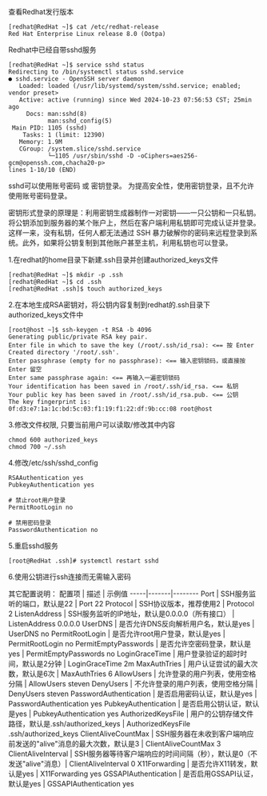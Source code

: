 查看Redhat发行版本
```shell
[redhat@RedHat ~]$ cat /etc/redhat-release 
Red Hat Enterprise Linux release 8.0 (Ootpa)
```

Redhat中已经自带sshd服务
```shell
[redhat@RedHat ~]$ service sshd status
Redirecting to /bin/systemctl status sshd.service
● sshd.service - OpenSSH server daemon
   Loaded: loaded (/usr/lib/systemd/system/sshd.service; enabled; vendor preset>
   Active: active (running) since Wed 2024-10-23 07:56:53 CST; 25min ago
     Docs: man:sshd(8)
           man:sshd_config(5)
 Main PID: 1105 (sshd)
    Tasks: 1 (limit: 12390)
   Memory: 1.9M
   CGroup: /system.slice/sshd.service
           └─1105 /usr/sbin/sshd -D -oCiphers=aes256-gcm@openssh.com,chacha20-p>
lines 1-10/10 (END)

```

sshd可以使用账号密码 或 密钥登录。
为提高安全性，使用密钥登录，且不允许使用账号密码登录。


密钥形式登录的原理是：利用密钥生成器制作一对密钥——一只公钥和一只私钥。将公钥添加到服务器的某个账户上，然后在客户端利用私钥即可完成认证并登录。这样一来，没有私钥，任何人都无法通过 SSH 暴力破解你的密码来远程登录到系统。此外，如果将公钥复制到其他账户甚至主机，利用私钥也可以登录。


1.在redhat的home目录下新建.ssh目录并创建authorized_keys文件
```shell
[redhat@RedHat ~]$ mkdir -p .ssh
[redhat@RedHat ~]$ cd .ssh
[redhat@RedHat .ssh]$ touch authorized_keys
```

2.在本地生成RSA密钥对，将公钥内容复制到redhat的.ssh目录下authorized_keys文件中
```shell
[root@host ~]$ ssh-keygen -t RSA -b 4096
Generating public/private RSA key pair.
Enter file in which to save the key (/root/.ssh/id_rsa): <== 按 Enter
Created directory '/root/.ssh'.
Enter passphrase (empty for no passphrase): <== 输入密钥锁码，或直接按 Enter 留空
Enter same passphrase again: <== 再输入一遍密钥锁码
Your identification has been saved in /root/.ssh/id_rsa. <== 私钥
Your public key has been saved in /root/.ssh/id_rsa.pub. <== 公钥
The key fingerprint is:
0f:d3:e7:1a:1c:bd:5c:03:f1:19:f1:22:df:9b:cc:08 root@host
```

3.修改文件权限, 只要当前用户可以读取/修改其中内容
```shell
chmod 600 authorized_keys
chmod 700 ~/.ssh
```

4.修改/etc/ssh/sshd_config
```shell
RSAAuthentication yes
PubkeyAuthentication yes

# 禁止root用户登录
PermitRootLogin no

# 禁用密码登录
PasswordAuthentication no
```

5.重启sshd服务
```shell
[root@RedHat .ssh]# systemctl restart sshd
```

6.使用公钥进行ssh连接而无需输入密码


其它配置说明：
配置项	| 描述 | 示例值
-----|-------|--------
Port	| SSH服务监听的端口，默认是22	| Port 22
Protocol	| SSH协议版本，推荐使用2	| Protocol 2
ListenAddress | SSH服务监听的IP地址，默认是0.0.0.0（所有接口）	| ListenAddress 0.0.0.0
UserDNS	| 是否允许DNS反向解析用户名，默认是yes	| UserDNS no
PermitRootLogin	| 是否允许root用户登录，默认是yes |	PermitRootLogin no
PermitEmptyPasswords	 | 是否允许空密码登录，默认是yes |	PermitEmptyPasswords no
LoginGraceTime |	用户登录验证的超时时间，默认是2分钟	 | LoginGraceTime 2m
MaxAuthTries	| 用户认证尝试的最大次数，默认是6次	| MaxAuthTries 6
AllowUsers |	允许登录的用户列表，使用空格分隔 |	AllowUsers steven
DenyUsers	| 不允许登录的用户列表，使用空格分隔 |	DenyUsers steven
PasswordAuthentication |	是否启用密码认证，默认是yes	| PasswordAuthentication yes
PubkeyAuthentication	| 是否启用公钥认证，默认是yes	| PubkeyAuthentication yes
AuthorizedKeysFile	| 用户的公钥存储文件路径，默认是.ssh/authorized_keys	| AuthorizedKeysFile .ssh/authorized_keys
ClientAliveCountMax	| SSH服务器在未收到客户端响应前发送的"alive"消息的最大次数，默认是3 |	ClientAliveCountMax 3
ClientAliveInterval | 	SSH服务器等待客户端响应的时间间隔（秒），默认是0（不发送"alive"消息）|	ClientAliveInterval 0
X11Forwarding	| 是否允许X11转发，默认是yes | X11Forwarding yes
GSSAPIAuthentication |	是否启用GSSAPI认证，默认是yes |	GSSAPIAuthentication yes
